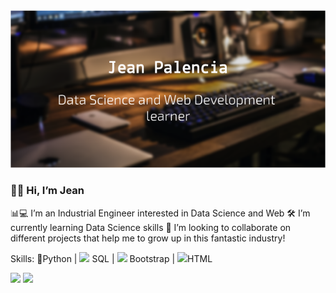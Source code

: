 <!-- ![](https://github.com/Jeank98/Jeank98/blob/main/src/img/banner.png?raw=true) -->
<link rel="stylesheet" href="./src/css/main.css" />
<img src="https://github.com/Jeank98/Jeank98/blob/main/src/img/banner.png?raw=true" alt="banner" class="center">

### 👋🏽 Hi, I’m Jean
📊💻 I’m an Industrial Engineer interested in Data Science and Web 
🛠 I’m currently learning Data Science skills
🔎 I’m looking to collaborate on different projects that help me to grow up in this fantastic industry!

Skills: 🐍Python | <img src="https://img.icons8.com/officel/16/000000/database.png"/> SQL | <img src="https://img.icons8.com/color/24/000000/bootstrap.png"/>  Bootstrap | <img src="https://img.icons8.com/color/24/000000/html-5--v1.png"/>HTML



[<img src="https://img.icons8.com/material/64/ffffff/linkedin--v1.png"/>](https://www.linkedin.com/in/jeanpalencia/)  [<img src="https://img.icons8.com/material/64/ffffff/twitter--v1.png"/>](https://twitter.com/_JeanPalencia)  
